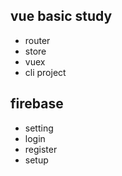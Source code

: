 ## vue basic study

-   router
-   store
-   vuex
-   cli project

## firebase

-   setting
-   login
-   register
-   setup
